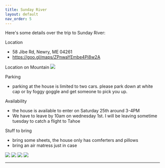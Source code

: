 ```yaml
---
title: Sunday River
layout: default
nav_order: 5
---
```


Here's some details over the trip to Sunday River:

Location
- 58 Jibe Rd, Newry, ME 04261
- https://goo.gl/maps/ZPnwaYEmbe4Pi8w2A

Location on Mountain
![][pic5]

Parking
- parking at the house is limited to two cars. please park down at white cap or by foggy goggle and get someone to pick you up.

Availability
- the house is available to enter on Saturday 25th around 3-4PM
- We have to leave by 10am on wednesday 1st. I will be leaving sometime tuesday to catch a flight to Tahoe

Stuff to bring
- bring some sheets, the house only has comferters and pillows
- bring an air matress just in case


![][pic5]
![][pic2]
![][pic3]
![][pic4]

----

[Terraform]: https://github.com/pennyberry/Public/tree/main/terraform
[Configuring Your Local Machine]: https://github.com/pennyberry/Public/tree/main/local_machine_config_scripts
[Azure CLI Scripts]: https://github.com/pennyberry/Public/tree/main/azure_cli
[pennyberry1@gmail.com]: pennyberry1@gmail.com
[Instagram]: https://www.instagram.com/tallkidssuck/
[Github]: https://github.com/pennyberry

[pic1]: ../../../43860032.jpg
[pic2]: ../../../000196760013.jpg
[pic3]: ../../../IMG_20210301_115129.jpg
[pic4]: ../../../523582010028.jpg
[pic5]: ../../../sundayriver.png
